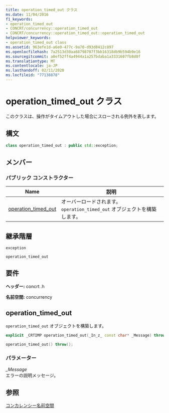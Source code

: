 ```yaml
---
title: operation_timed_out クラス
ms.date: 11/04/2016
f1_keywords:
- operation_timed_out
- CONCRT/concurrency::operation_timed_out
- CONCRT/concurrency::operation_timed_out::operation_timed_out
helpviewer_keywords:
- operation_timed_out class
ms.assetid: 963efe1d-a6e0-477c-9a70-d93d8412c897
ms.openlocfilehash: 7a2513d30aa68798707f3bb16318db9b594b9e16
ms.sourcegitcommit: a8ef52ff4a4944a1a257bdaba1a3331607fb8d0f
ms.translationtype: MT
ms.contentlocale: ja-JP
ms.lasthandoff: 02/11/2020
ms.locfileid: "77138878"
---
```

# <a name="operation_timed_out-class"></a>operation_timed_out クラス

このクラスは、操作がタイムアウトした場合にスローされる例外を表します。

## <a name="syntax"></a>構文

```cpp
class operation_timed_out : public std::exception;
```

## <a name="members"></a>メンバー

### <a name="public-constructors"></a>パブリック コンストラクター

|Name|説明|
|----------|-----------------|
|[operation_timed_out](#ctor)|オーバーロードされます。 `operation_timed_out` オブジェクトを構築します。|

## <a name="inheritance-hierarchy"></a>継承階層

`exception`

`operation_timed_out`

## <a name="requirements"></a>要件

**ヘッダー:** concrt .h

**名前空間:** concurrency

## <a name="ctor"></a>operation_timed_out

`operation_timed_out` オブジェクトを構築します。

```cpp
explicit _CRTIMP operation_timed_out(_In_z_ const char* _Message) throw();

operation_timed_out() throw();
```

### <a name="parameters"></a>パラメーター

*_Message*<br/>
エラーの説明メッセージ。

## <a name="see-also"></a>参照

[コンカレンシー名前空間](concurrency-namespace.md)
